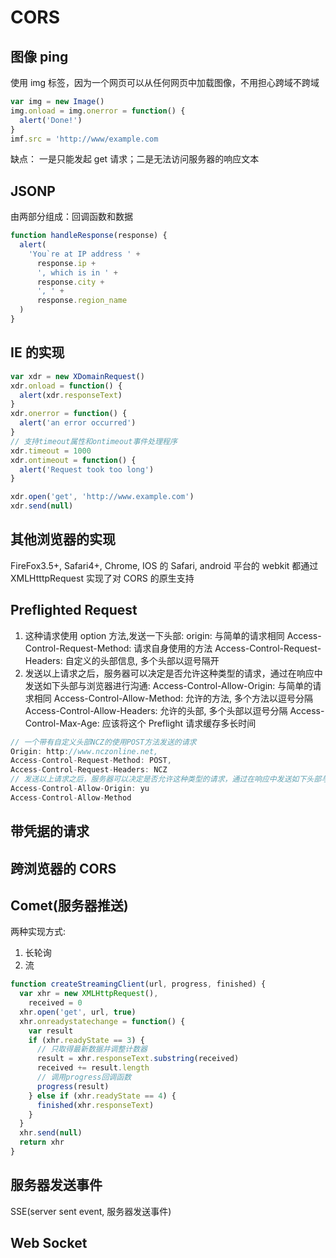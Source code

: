 # CORS

## 图像 ping

使用 img 标签，因为一个网页可以从任何网页中加载图像，不用担心跨域不跨域

```js
var img = new Image()
img.onload = img.onerror = function() {
  alert('Done!')
}
imf.src = 'http://www/example.com
```

缺点： 一是只能发起 get 请求；二是无法访问服务器的响应文本

## JSONP

由两部分组成：回调函数和数据

```js
function handleResponse(response) {
  alert(
    'You`re at IP address ' +
      response.ip +
      ', which is in ' +
      response.city +
      ', ' +
      response.region_name
  )
}
```

## IE 的实现

```js
var xdr = new XDomainRequest()
xdr.onload = function() {
  alert(xdr.responseText)
}
xdr.onerror = function() {
  alert('an error occurred')
}
// 支持timeout属性和ontimeout事件处理程序
xdr.timeout = 1000
xdr.ontimeout = function() {
  alert('Request took too long')
}

xdr.open('get', 'http://www.example.com')
xdr.send(null)
```

## 其他浏览器的实现

FireFox3.5+, Safari4+, Chrome, IOS 的 Safari, android 平台的 webkit 都通过 XMLHtttpRequest 实现了对 CORS 的原生支持

## Preflighted Request

1. 这种请求使用 option 方法,发送一下头部:
   origin: 与简单的请求相同
   Access-Control-Request-Method: 请求自身使用的方法
   Access-Control-Request-Headers: 自定义的头部信息, 多个头部以逗号隔开
2. 发送以上请求之后，服务器可以决定是否允许这种类型的请求，通过在响应中发送如下头部与浏览器进行沟通:
   Access-Control-Allow-Origin: 与简单的请求相同
   Access-Control-Allow-Method: 允许的方法, 多个方法以逗号分隔
   Access-Control-Allow-Headers: 允许的头部, 多个头部以逗号分隔
   Access-Control-Max-Age: 应该将这个 Preflight 请求缓存多长时间

```js
// 一个带有自定义头部NCZ的使用POST方法发送的请求
Origin: http://www.nczonline.net,
Access-Control-Request-Method: POST,
Access-Control-Request-Headers: NCZ
// 发送以上请求之后，服务器可以决定是否允许这种类型的请求，通过在响应中发送如下头部与浏览器进行沟通
Access-Control-Allow-Origin: yu
Access-Control-Allow-Method
```

## 带凭据的请求

## 跨浏览器的 CORS

## Comet(服务器推送)

两种实现方式:

1. 长轮询
2. 流

```js
function createStreamingClient(url, progress, finished) {
  var xhr = new XMLHttpRequest(),
    received = 0
  xhr.open('get', url, true)
  xhr.onreadystatechange = function() {
    var result
    if (xhr.readyState == 3) {
      // 只取得最新数据并调整计数器
      result = xhr.responseText.substring(received)
      received += result.length
      // 调用progress回调函数
      progress(result)
    } else if (xhr.readyState == 4) {
      finished(xhr.responseText)
    }
  }
  xhr.send(null)
  return xhr
}
```

## 服务器发送事件

SSE(server sent event, 服务器发送事件)

## Web Socket
